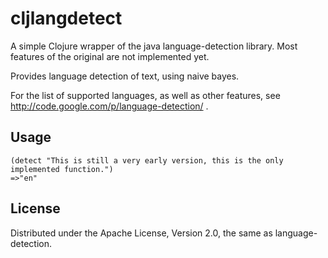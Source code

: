 # cljlangdetect

A simple Clojure wrapper of the java language-detection library.
Most features of the original are not implemented yet.

Provides language detection of text, using naive bayes.

For the list of supported languages, as well as other features, see http://code.google.com/p/language-detection/ .

## Usage
    (detect "This is still a very early version, this is the only implemented function.")
    =>"en"


## License
Distributed under the Apache License, Version 2.0, the same as language-detection.
